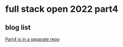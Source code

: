 # full stack open 2022 part4
## blog list
[Part4 is in a separate repo](https://github.com/typohydra/full-stack-open-2022-part4)
